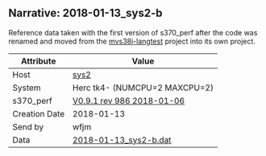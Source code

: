 ## Narrative: 2018-01-13_sys2-b

Reference data taken with the first version of s370_perf after the code
was renamed and moved from the
[mvs38j-langtest](https://github.com/wfjm/mvs38j-langtest) project
into its own project.

| Attribute | Value |
| --------- | ----- |
| Host   | [sys2](hostinfo_sys2.md) |
| System | Herc tk4- (NUMCPU=2 MAXCPU=2) |
| s370_perf | [V0.9.1  rev  986  2018-01-06](https://github.com/wfjm/s370-perf/blob/8a90021/codes/s370_perf.asm) |
| Creation Date | 2018-01-13 |
| Send by | wfjm |
| Data | [2018-01-13_sys2-b.dat](../data/2018-01-13_sys2-b.dat) |

